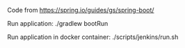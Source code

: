 Code from https://spring.io/guides/gs/spring-boot/

Run application: ./gradlew bootRun

Run application in docker container: ./scripts/jenkins/run.sh
